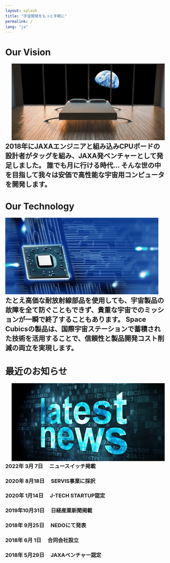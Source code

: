 ```yaml
---
layout: splash
title: "宇宙開発をもっと手軽に"
permalink: /
lang: "ja"
---
```


# Our Vision
<div style="float: left; margin-left: 20px;">
  <img src="/assets/imgs/space_bedroom.webp" alt="Space Bedroom" width="500">
</div>
<!-- Your content for Our Vision -->

## 2018年にJAXAエンジニアと組み込みCPUボードの設計者がタッグを組み、JAXA発ベンチャーとして発足しました。 誰でも月に行ける時代… そんな世の中を目指して我々は安価で高性能な宇宙用コンピュータを開発します。

# Our Technology
<div style="float: right; margin-right: 20px;">
  <img src="/assets/imgs/bluechip.webp" alt="Bluechip" width="500">
</div>
<!-- Your content for Our Technology -->

## たとえ高価な耐放射線部品を使用しても、宇宙製品の故障を全て防ぐこともできず、貴重な宇宙でのミッションが一瞬で終了することもあります。 Space Cubicsの製品は、国際宇宙ステーションで蓄積された技術を活用することで、信頼性と製品開発コスト削減の両立を実現します。

# 最近のお知らせ
<div style="float: left; margin-left: 20px;">
  <img src="/assets/imgs/latestnews.webp" alt="Latest News" width="500">
</div>
<!-- Your content for 最近のお知らせ -->

### 2022年 3月 7日　 ニュースイッチ掲載
### 2020年 8月18日　 SERVIS事業に採択
### 2020年 1月14日　 J-TECH STARTUP認定
### 2019年10月31日　 日経産業新聞掲載
### 2018年 9月25日　 NEDOにて発表
### 2018年 6月 1日　 合同会社設立
### 2018年 5月29日　 JAXAベンチャー認定